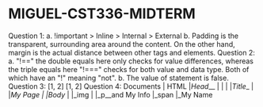 # MIGUEL-CST336-MIDTERM

Question 1: 
  a. !important > Inline > Internal > External
  b. Padding is the transparent, surrounding area around the content. On the other hand, margin is the actual distance between    other tags and elements. 
Question 2:
  a. "!==" the double equals here only checks for value differences, whereas the triple equals here "!===" checks for both        value and data type. Both of which have an "!" meaning "not".
  b. The value of statement is false.
 Question 3:
  [1, 2]
  [1, 2]
 Question 4:
  Documents
    |
   HTML
    |_Head___
    |        |
    |        |_Title__
    |                 |_My Page
    |
    |_Body__
            |
            |_img
            |
            |_p__and My Info
              |_span
                    |_My Name
                
                
    
